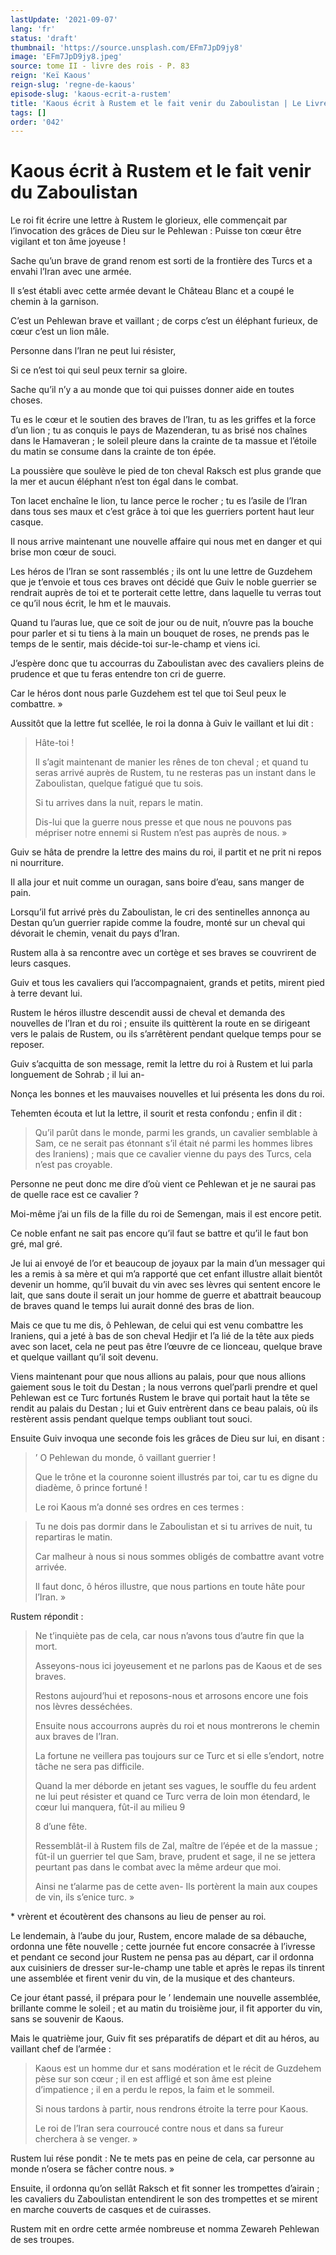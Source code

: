 ```yaml
---
lastUpdate: '2021-09-07'
lang: 'fr'
status: 'draft'
thumbnail: 'https://source.unsplash.com/EFm7JpD9jy8'
image: 'EFm7JpD9jy8.jpeg'
source: tome II - livre des rois - P. 83
reign: 'Keï Kaous'
reign-slug: 'regne-de-kaous'
episode-slug: 'kaous-ecrit-a-rustem'
title: 'Kaous écrit à Rustem et le fait venir du Zaboulistan | Le Livre des Rois | Shâhnâmeh'
tags: []
order: '042'
---
```


<!-- LTeX: language=fr -->

# Kaous écrit à Rustem et le fait venir du Zaboulistan

Le roi fit écrire une lettre à Rustem le glorieux, elle commençait par l’invocation des grâces de Dieu sur le Pehlewan : Puisse ton cœur être vigilant et ton âme joyeuse !

Sache qu’un brave de grand renom est sorti de la frontière des Turcs et a envahi l’Iran avec une armée.

Il s’est établi avec cette armée devant le Château Blanc et a coupé le chemin à la garnison.

C’est un Pehlewan brave et vaillant ; de corps c’est un éléphant furieux, de cœur c’est un lion mâle.

Personne dans l’Iran ne peut lui résister,

Si ce n’est toi qui seul peux ternir sa gloire.

Sache qu’il n’y a au monde que toi qui puisses donner aide en toutes choses.

Tu es le cœur et le soutien des braves de l’Iran, tu as les griffes et la force d’un lion ; tu as conquis le pays de Mazenderan, tu as brisé nos chaînes dans le Hamaveran ; le soleil pleure dans la crainte de ta massue et l’étoile du matin se consume dans la crainte de ton épée.

La poussière que soulève le pied de ton cheval Raksch est plus grande que la mer et aucun éléphant n’est ton égal dans le combat.

Ton lacet enchaîne le lion, tu lance perce le rocher ; tu es l’asile de l’Iran dans tous ses maux et c’est grâce à toi que les guerriers portent haut leur casque.

Il nous arrive maintenant une nouvelle affaire qui nous met en danger et qui brise mon cœur de souci.

Les héros de l’Iran se sont rassemblés ; ils ont lu une lettre de Guzdehem que je t’envoie et tous ces braves ont décidé que Guiv le noble guerrier se rendrait auprès de toi et te porterait cette lettre, dans laquelle tu verras tout ce qu’il nous écrit, le hm et le mauvais.

Quand tu l’auras lue, que ce soit de jour ou de nuit, n’ouvre pas la bouche pour parler et si tu tiens à la main un bouquet de roses, ne prends pas le temps de le sentir, mais décide-toi sur-le-champ et viens ici.

J’espère donc que tu accourras du Zaboulistan avec des cavaliers pleins de prudence et que tu feras entendre ton cri de guerre.

Car le héros dont nous parle Guzdehem est tel que toi Seul peux le combattre. »

Aussitôt que la lettre fut scellée, le roi la donna à Guiv le vaillant et lui dit :

> Hâte-toi !
>
> Il s’agit maintenant de manier les rênes de ton cheval ; et quand tu seras arrivé auprès de Rustem, tu ne resteras pas un instant dans le Zaboulistan, quelque fatigué que tu sois.
>
> Si tu arrives dans la nuit, repars le matin.
>
> Dis-lui que la guerre nous presse et que nous ne pouvons pas mépriser notre ennemi si Rustem n’est pas auprès de nous. »

Guiv se hâta de prendre la lettre des mains du roi, il partit et ne prit ni repos ni nourriture.

Il alla jour et nuit comme un ouragan, sans boire d’eau, sans manger de pain.

Lorsqu’il fut arrivé près du Zaboulistan, le cri des sentinelles annonça au Destan qu’un guerrier rapide comme la foudre, monté sur un cheval qui dévorait le chemin, venait du pays d’Iran.

Rustem alla à sa rencontre avec un cortège et ses braves se couvrirent de leurs casques.

Guiv et tous les cavaliers qui l’accompagnaient, grands et petits, mirent pied à terre devant lui.

Rustem le héros illustre descendit aussi de cheval et demanda des nouvelles de l’Iran et du roi ; ensuite ils quittèrent la route en se dirigeant vers le palais de Rustem, ou ils s’arrêtèrent pendant quelque temps pour se reposer.

Guiv s’acquitta de son message, remit la lettre du roi à Rustem et lui parla longuement de Sohrab ; il lui an-

Nonça les bonnes et les mauvaises nouvelles et lui présenta les dons du roi.

Tehemten écouta et lut la lettre, il sourit et resta confondu ; enfin il dit :

> Qu’il parût dans le monde, parmi les grands, un cavalier semblable à Sam, ce ne serait pas étonnant s’il était né parmi les hommes libres des Iraniens) ; mais que ce cavalier vienne du pays des Turcs, cela n’est pas croyable.

Personne ne peut donc me dire d’où vient ce Pehlewan et je ne saurai pas de quelle race est ce cavalier ?

Moi-même j’ai un fils de la fille du roi de Semengan, mais il est encore petit.

Ce noble enfant ne sait pas encore qu’il faut se battre et qu’il le faut bon gré, mal gré.

Je lui ai envoyé de l’or et beaucoup de joyaux par la main d’un messager qui les a remis à sa mère et qui m’a rapporté que cet enfant illustre allait bientôt devenir un homme, qu’il buvait du vin avec ses lèvres qui sentent encore le lait, que sans doute il serait un jour homme de guerre et abattrait beaucoup de braves quand le temps lui aurait donné des bras de lion.

Mais ce que tu me dis, ô Pehlewan, de celui qui est venu combattre les Iraniens, qui a jeté à bas de son cheval Hedjir et l’a lié de la tête aux pieds avec son lacet, cela ne peut pas être l’œuvre de ce lionceau, quelque brave et quelque vaillant qu’il soit devenu.

Viens maintenant pour que nous allions au palais, pour que nous allions gaiement sous le toit du Destan ; la nous verrons quel’parli prendre et quel Pehlewan est ce Turc fortunés Rustem le brave qui portait haut la tête se rendit au palais du Destan ; lui et Guiv entrèrent dans ce beau palais, où ils restèrent assis pendant quelque temps oubliant tout souci.

Ensuite Guiv invoqua une seconde fois les grâces de Dieu sur lui, en disant :

> ’
O Pehlewan du monde, ô vaillant guerrier !
>
> Que le trône et la couronne soient illustrés par toi, car tu es digne du diadème, ô prince fortuné !
>
> Le roi Kaous m’a donné ses ordres en ces termes :

> Tu ne dois pas dormir dans le Zaboulistan et si tu arrives de nuit, tu repartiras le matin.
>
> Car malheur à nous si nous sommes obligés de combattre avant votre arrivée.
>
> Il faut donc, ô héros illustre, que nous partions en toute hâte pour l’Iran. »

Rustem répondit :

> Ne t’inquiète pas de cela, car nous n’avons tous d’autre fin que la mort.
>
> Asseyons-nous ici joyeusement et ne parlons pas de Kaous et de ses braves.
>
> Restons aujourd’hui et reposons-nous et arrosons encore une fois nos lèvres desséchées.
>
> Ensuite nous accourrons auprès du roi et nous montrerons le chemin aux braves de l’Iran.
>
> La fortune ne veillera pas toujours sur ce Turc et si elle s’endort, notre tâche ne sera pas difficile.
>
> Quand la mer déborde en jetant ses vagues, le souffle du feu ardent ne lui peut résister et quand ce Turc verra de loin mon étendard, le cœur lui manquera, fût-il au milieu
9
>
> 8 d’une fête.
>
> Ressemblât-il à Rustem fils de Zal, maître de l’épée et de la massue ; fût-il un guerrier tel que Sam, brave, prudent et sage, il ne se jettera peurtant pas dans le combat avec la même ardeur que moi.
>
> Ainsi ne t’alarme pas de cette aven-
Ils portèrent la main aux coupes de vin, ils s’enice turc. »

\*
vrèrent et écoutèrent des chansons au lieu de penser au roi.

Le lendemain, à l’aube du jour, Rustem, encore malade de sa débauche, ordonna une fête nouvelle ; cette journée fut encore consacrée à l’ivresse et pendant ce second jour Rustem ne pensa pas au départ, car il ordonna aux cuisiniers de dresser sur-le-champ une table et après le repas ils tinrent une assemblée et firent venir du vin, de la musique et des chanteurs.

Ce jour étant passé, il prépara pour le
’ lendemain une nouvelle assemblée, brillante comme le soleil ; et au matin du troisième jour, il fit apporter du vin, sans se souvenir de Kaous.

Mais le quatrième jour, Guiv fit ses préparatifs de départ et dit au héros, au vaillant chef de l’armée :

> Kaous est un homme dur et sans modération et le récit de Guzdehem pèse sur son cœur ; il en est affligé et son âme est pleine d’impatience ; il en a perdu le repos, la faim et le sommeil.
>
> Si nous tardons à partir, nous rendrons étroite la terre pour Kaous.
>
> Le roi de l’Iran sera courroucé contre nous et dans sa fureur cherchera à se venger. »

Rustem lui rése pondit : Ne te mets pas en peine de cela, car personne au monde n’osera se fâcher contre nous. »

Ensuite, il ordonna qu’on sellât Raksch et fit sonner les trompettes d’airain ; les cavaliers du Zaboulistan entendirent le son des trompettes et se mirent en marche couverts de casques et de cuirasses.

Rustem mit en ordre cette armée nombreuse et nomma Zewareh Pehlewan de ses troupes.
